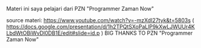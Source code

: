 Materi ini saya pelajari dari PZN "Programmer Zaman Now"

source materi: https://www.youtube.com/watch?v=-mzXdI27tyk&t=5803s ( https://docs.google.com/presentation/d/1h2TPQtSXoPaLlP9kXwLJWUUr4KLbdWtOBiWvDl0DB1E/edit#slide=id.p )
BIG THANKS TO PZN "Programmer Zaman Now"
